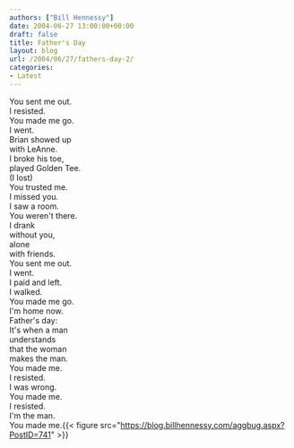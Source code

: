 ```yaml
---
authors: ["Bill Hennessy"]
date: 2004-06-27 13:00:00+00:00
draft: false
title: Father's Day
layout: blog
url: /2004/06/27/fathers-day-2/
categories:
- Latest
---
```


You sent me out.  
I resisted.  
You made me go.  
I went.  
Brian showed up  
with LeAnne.  
I broke his toe,  
played Golden Tee.  
(I lost)  
You trusted me.  
I missed you.  
I saw a room.  
You weren't there.  
I drank  
without you,  
alone  
with friends.  
You sent me out.  
I went.  
I paid and left.  
I walked.  
You made me go.  
I'm home now.  
Father's day:  
It's when a man  
understands  
that the woman  
makes the man.  
You made me.  
I resisted.  
I was wrong.  
You made me.  
I resisted.  
I'm the man.  
You made me.{{< figure src="https://blog.billhennessy.com/aggbug.aspx?PostID=741" >}}

